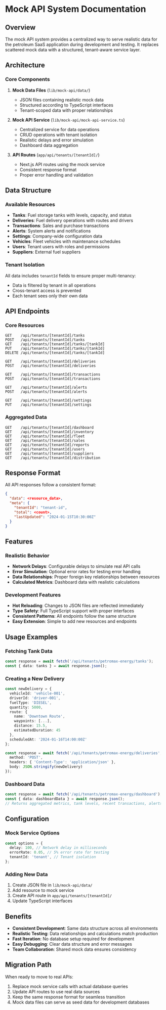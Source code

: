 # Mock API System Documentation

## Overview

The mock API system provides a centralized way to serve realistic data for the petroleum SaaS application during development and testing. It replaces scattered mock data with a structured, tenant-aware service layer.

## Architecture

### Core Components

1. **Mock Data Files** (`lib/mock-api/data/`)
   - JSON files containing realistic mock data
   - Structured according to TypeScript interfaces
   - Tenant-scoped data with proper relationships

2. **Mock API Service** (`lib/mock-api/mock-api-service.ts`)
   - Centralized service for data operations
   - CRUD operations with tenant isolation
   - Realistic delays and error simulation
   - Dashboard data aggregation

3. **API Routes** (`app/api/tenants/[tenantId]/`)
   - Next.js API routes using the mock service
   - Consistent response format
   - Proper error handling and validation

## Data Structure

### Available Resources

- **Tanks**: Fuel storage tanks with levels, capacity, and status
- **Deliveries**: Fuel delivery operations with routes and drivers
- **Transactions**: Sales and purchase transactions
- **Alerts**: System alerts and notifications
- **Settings**: Company-wide configuration data
- **Vehicles**: Fleet vehicles with maintenance schedules
- **Users**: Tenant users with roles and permissions
- **Suppliers**: External fuel suppliers

### Tenant Isolation

All data includes `tenantId` fields to ensure proper multi-tenancy:

- Data is filtered by tenant in all operations
- Cross-tenant access is prevented
- Each tenant sees only their own data

## API Endpoints

### Core Resources

```
GET    /api/tenants/[tenantId]/tanks
POST   /api/tenants/[tenantId]/tanks
GET    /api/tenants/[tenantId]/tanks/[tankId]
PUT    /api/tenants/[tenantId]/tanks/[tankId]
DELETE /api/tenants/[tenantId]/tanks/[tankId]

GET    /api/tenants/[tenantId]/deliveries
POST   /api/tenants/[tenantId]/deliveries

GET    /api/tenants/[tenantId]/transactions
POST   /api/tenants/[tenantId]/transactions

GET    /api/tenants/[tenantId]/alerts
POST   /api/tenants/[tenantId]/alerts

GET    /api/tenants/[tenantId]/settings
PUT    /api/tenants/[tenantId]/settings
```

### Aggregated Data

```
GET    /api/tenants/[tenantId]/dashboard
GET    /api/tenants/[tenantId]/inventory
GET    /api/tenants/[tenantId]/fleet
GET    /api/tenants/[tenantId]/sales
GET    /api/tenants/[tenantId]/reports
GET    /api/tenants/[tenantId]/users
GET    /api/tenants/[tenantId]/suppliers
GET    /api/tenants/[tenantId]/distribution
```

## Response Format

All API responses follow a consistent format:

```json
{
  "data": <resource_data>,
  "meta": {
    "tenantId": "tenant-id",
    "total": <count>,
    "lastUpdated": "2024-01-15T10:30:00Z"
  }
}
```

## Features

### Realistic Behavior

- **Network Delays**: Configurable delays to simulate real API calls
- **Error Simulation**: Optional error rates for testing error handling
- **Data Relationships**: Proper foreign key relationships between resources
- **Calculated Metrics**: Dashboard data with realistic calculations

### Development Features

- **Hot Reloading**: Changes to JSON files are reflected immediately
- **Type Safety**: Full TypeScript support with proper interfaces
- **Consistent Patterns**: All endpoints follow the same structure
- **Easy Extension**: Simple to add new resources and endpoints

## Usage Examples

### Fetching Tank Data

```typescript
const response = await fetch('/api/tenants/petromax-energy/tanks');
const { data: tanks } = await response.json();
```

### Creating a New Delivery

```typescript
const newDelivery = {
  vehicleId: 'vehicle-001',
  driverId: 'driver-001',
  fuelType: 'DIESEL',
  quantity: 5000,
  route: {
    name: 'Downtown Route',
    waypoints: [...],
    distance: 15.5,
    estimatedDuration: 45
  },
  scheduledAt: '2024-01-16T14:00:00Z'
};

const response = await fetch('/api/tenants/petromax-energy/deliveries', {
  method: 'POST',
  headers: { 'Content-Type': 'application/json' },
  body: JSON.stringify(newDelivery)
});
```

### Dashboard Data

```typescript
const response = await fetch('/api/tenants/petromax-energy/dashboard');
const { data: dashboardData } = await response.json();
// Returns aggregated metrics, tank levels, recent transactions, alerts
```

## Configuration

### Mock Service Options

```typescript
const options = {
  delay: 100, // Network delay in milliseconds
  errorRate: 0.05, // 5% error rate for testing
  tenantId: 'tenant', // Tenant isolation
};
```

### Adding New Data

1. Create JSON file in `lib/mock-api/data/`
2. Add resource to mock service
3. Create API route in `app/api/tenants/[tenantId]/`
4. Update TypeScript interfaces

## Benefits

- **Consistent Development**: Same data structure across all environments
- **Realistic Testing**: Data relationships and calculations match production
- **Fast Iteration**: No database setup required for development
- **Easy Debugging**: Clear data structure and error messages
- **Team Collaboration**: Shared mock data ensures consistency

## Migration Path

When ready to move to real APIs:

1. Replace mock service calls with actual database queries
2. Update API routes to use real data sources
3. Keep the same response format for seamless transition
4. Mock data files can serve as seed data for development databases
